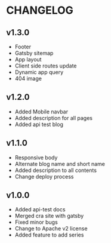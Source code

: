 # CHANGELOG


## v1.3.0

- Footer
- Gatsby sitemap
- App layout
- Client side routes update
- Dynamic app query
- 404 image

## v1.2.0

- Added Mobile navbar
- Added description for all pages
- Added api test blog

## v1.1.0

- Responsive body
- Alternate blog name and short name
- Added description to all contents
- Change deploy process

## v1.0.0

- Added api-test docs
- Merged cra site with gatsby
- Fixed minor bugs
- Change to Apache v2 license
- Added feature to add series
